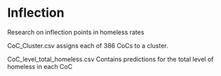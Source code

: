 # Inflection
Research on inflection points in homeless rates

CoC_Cluster.csv assigns each of 386 CoCs to a cluster.


CoC_level_total_homeless.csv Contains predictions for the total level of homeless in each CoC
